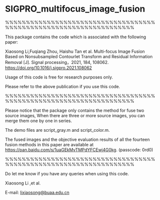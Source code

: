 # SIGPRO_multifocus_image_fusion
%%%%%%%%%%%%%%%%%%%%%%%%%%%%%%%%%%%%%%%%%%%%%%%%%%%%%%%%%%%%%%%%%%%

This package contains the code which is associated with the following paper:

Xiaosong Li,Fuqiang Zhou, Haishu Tan et al. Multi-focus Image Fusion Based on Nonsubsampled Contourlet Transform and Residual Information Removal [J]. Signal processing，2021, 184, 108062. https://doi.org/10.1016/j.sigpro.2021.108062

Usage of this code is free for research purposes only. 

Please refer to the above publication if you use this code.

%%%%%%%%%%%%%%%%%%%%%%%%%%%%%%%%%%%%%%%%%%%%%%%%%%%%%%%%%%%%%%%%%%%

Please notice that the package only contains the method for fuse two source images, When there are three or more source images, you can merge them one by one in series.  

The demo files are script_gray.m and script_color.m.  

The fused images and the objective evaluation results of all the fourteen fusion methods in this paper are available at https://pan.baidu.com/s/1uaGEkMvTMPdYFCEwj4G0kg. (passcode: 0rd0)

%%%%%%%%%%%%%%%%%%%%%%%%%%%%%%%%%%%%%%%%%%%%%%%%%%%%%%%%%%%%%%%%%%%

Do let me know if you have any queries when using this code.


Xiaosong  Li ,et al.   
                                                         
E-mail: lixiaosong@buaa.edu.cn

